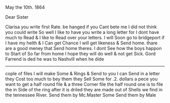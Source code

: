 May the 10th. 1864

Dear Sister

Clarisa you write first Rate. be hanged if you Cant bete me  I did not think you could write So well  I like to have you write a long letter for I dont have much to Read & I like to Read over your letters. I will Soon go to bridgeport if I have my helth & I Can get Chance I will get likeness & Send home. thare are a good meney that Send home theres. I dont See how the boys happon to Start of So far from home  I hope they will do well & not get Sick. Gord Farrend is ded  he was to Nashvill when he dide 

___

cople of files I will make Some & Rings & Send to you  I can Send in a letter  they Cost too much to bey them  they Sell Some for .2. dollars a pece  you want to get a half round file & a three Corner file the half round one is to file the in Side of the ring after it is driled  they are made out of Shells we find in the tennessee River. Send them by Mc.Master  Some Send them by Male